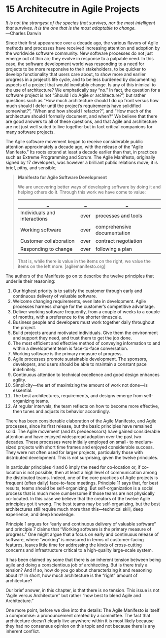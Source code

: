 15 Architecutre in Agile Projects
===

_It is not the strongest of the species that survives, nor the most intelligent that survives. It is the one that is the most adaptable to change._  
—Charles Darwin

Since their first appearance over a decade ago, the various flavors of Agile methods and processes have received increasing attention and adoption by the worldwide software community. New software processes do not just emerge out of thin air; they evolve in response to a palpable need. In this case, the software development world was responding to a need for projects to be more responsive to their stakeholders, to be quicker to develop functionality that users care about, to show more and earlier progress in a project’s life cycle, and to be less burdened by documenting aspects of a project that would inevitably change. Is any of this inimical to the use of architecture? We emphatically say “no.” In fact, the question for a software project is not “Should I do Agile or architecture?”, but rather questions such as “How much architecture should I do up front versus how much should I defer until the project’s requirements have solidified somewhat?”, “When and how should I refactor?”, and “How much of the architecture should I formally document, and when?” We believe that there are good answers to all of these questions, and that Agile and architecture are not just well suited to live together but in fact critical companions for many software projects.

The Agile software movement began to receive considerable public attention approximately a decade ago, with the release of the “Agile Manifesto.” Its roots extend at least a decade earlier than that, in practices such as Extreme Programming and Scrum. The Agile Manifesto, originally signed by 17 developers, was however a brilliant public relations move; it is brief, pithy, and sensible;

> **Manifesto for Agile Software Development**
>
> We are uncovering better ways of developing software by doing it and helping others do it. Through this work we have come to value:
>
>  _ | _ | _
> --|--|--
> Individuals and interactions | over | processes and tools
> Working software | over | comprehensive documentation
> Customer collaboration | over | contract negotiation
> Responding to change | over | following a plan
>
> That is, while there is value in the items on the right, we value the items on the left more. [agilemanifesto.org]

The authors of the Manifesto go on to describe the twelve principles that underlie their reasoning:

1. Our highest priority is to satisfy the customer through early and continuous delivery of valuable software.
2. Welcome changing requirements, even late in development. Agile processes harness change for the customer’s competitive advantage.
3. Deliver working software frequently, from a couple of weeks to a couple of months, with a preference to the shorter timescale.
4. Business people and developers must work together daily throughout the project.
5. Build projects around motivated individuals. Give them the environment and support they need, and trust them to get the job done.
6. The most efficient and effective method of conveying information to and within a development team is face-to-face conversation.
7. Working software is the primary measure of progress.
8. Agile processes promote sustainable development. The sponsors, developers, and users should be able to maintain a constant pace indefinitely.
9. Continuous attention to technical excellence and good design enhances agility.
10. Simplicity—the art of maximizing the amount of work not done—is essential.
11. The best architectures, requirements, and designs emerge from self-organizing teams.
12. At regular intervals, the team reflects on how to become more effective, then tunes and adjusts its behavior accordingly.

There has been considerable elaboration of the Agile Manifesto, and Agile processes, since its first release, but the basic principles have remained solid. The Agile movement (and its predecessors) have gained considerable attention and have enjoyed widespread adoption over the past two decades. These processes were initially employed on small- to medium-sized projects with short time frames and enjoyed considerable success. They were not often used for larger projects, particularly those with distributed development. This is not surprising, given the twelve principles.

In particular principles 4 and 6 imply the need for co-location or, if co-location is not possible, then at least a high level of communication among the distributed teams. Indeed, one of the core practices of Agile projects is frequent (often daily) face-to-face meetings. Principle 11 says that, for best results, teams should be self-organizing. But self-organization is a social process that is much more cumbersome if those teams are not physically co-located. In this case we believe that the creators of the twelve Agile principles got it wrong. The best teams may be self-organizing, but the best architectures still require much more than this—technical skill, deep experience, and deep knowledge.

Principle 1 argues for “early and continuous delivery of valuable software” and principle 7 claims that “Working software is the primary measure of progress.” One might argue that a focus on early and continuous release of software, where “working” is measured in terms of customer-facing features, leaves little time for addressing the kinds of cross-cutting concerns and infrastructure critical to a high-quality large-scale system.

It has been claimed by some that there is an inherent tension between being agile and doing a conscientious job of architecting. But is there truly a tension? And if so, how do you go about characterizing it and reasoning about it? In short, how much architecture is the “right” amount of architecture?

Our brief answer, in this chapter, is that there is no tension. This issue is not “Agile versus Architecture” but rather “how best to blend Agile and Architecture.”

One more point, before we dive into the details: The Agile Manifesto is itself a compromise: a pronouncement created by a committee. The fact that architecture doesn’t clearly live anywhere within it is most likely because they had no consensus opinion on this topic and not because there is any inherent conflict.